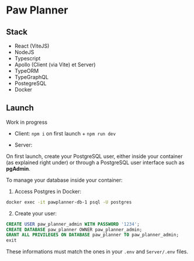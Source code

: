 # Paw Planner

## Stack
- React (ViteJS)
- NodeJS
- Typescript
- Apollo (Client (via Vite) et Server)
- TypeORM
- TypeGraphQL
- PostegreSQL
- Docker

## Launch

Work in progress
- Client: `npm i` on first launch + `npm run dev`

- Server: 

On first launch, create your PostgreSQL user, either inside your container (as explained right under) or through a PostgreSQL user interface such as **pgAdmin**.

To manage your database inside your container:

1. Access Postgres in Docker: 
```sh
docker exec -it pawplanner-db-1 psql -U postgres
```
2. Create your user: 
```sql
CREATE USER paw_planner_admin WITH PASSWORD '1234';
CREATE DATABASE paw_planner OWNER paw_planner_admin;
GRANT ALL PRIVILEGES ON DATABASE paw_planner TO paw_planner_admin;
exit
```
These informations must match the ones in your `.env` and `Server/.env` files.
